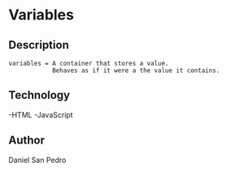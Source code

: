 # Variables

## Description

    variables = A container that stores a value.
                Behaves as if it were a the value it contains.


## Technology

-HTML
-JavaScript

## Author

Daniel San Pedro
